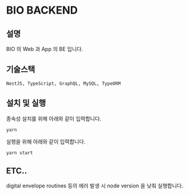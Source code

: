 # BIO BACKEND

## 설명
BIO 의 Web 과 App 의 BE 입니다.

## 기술스택
```NestJS, TypeScript, GraphQL, MySQL, TypeORM```

## 설치 및 실행
종속성 설치를 위해 아래와 같이 입력합니다.
```
yarn
```

실행을 위해 아래와 같이 입력합니다.
```
yarn start
```

## ETC..
digital envelope routines 등의 에러 발생 시 node version 을 낮춰 실행합니다.   
